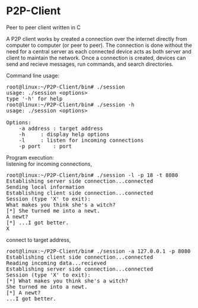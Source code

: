 # P2P-Client
Peer to peer client written in C

A P2P client works by created a connection over the internet directly from computer to computer (or peer to peer). The connection is done without the need for a central server as each connected device acts as both server and client to maintain the network. Once a connection is created, devices can send and recieve messages, run commands, and search directories.

Command line usage:
<pre>
root@linux:~/P2P-Client/bin# ./session 
usage: ./session &ltoptions&gt
type '-h' for help
root@linux:~/P2P-Client/bin# ./session -h
usage: ./session &ltoptions&gt

Options:
	-a address : target address
	-h	   : display help options
	-l	   : listen for incoming connections
	-p port	   : port
</pre>

Program execution:  
listening for incoming connections,
<pre>
root@linux:~/P2P-Client/bin# ./session -l -p 18 -t 8080
Establishing server side connection...connected
Sending local information
Establishing client side connection...connected
Session (type 'X' to exit): 
What makes you think she's a witch?
[*] She turned me into a newt.
A newt?
[*] ...I got better.
X
</pre>
connect to target address,
<pre>
root@linux:~/P2P-Client/bin# ./session -a 127.0.0.1 -p 8080 -t 18
Establishing client side connection...connected
Reading incoming data...recieved
Establishing server side connection...connected
Session (type 'X' to exit): 
[*] What makes you think she's a witch?
She turned me into a newt.
[*] A newt?
...I got better.
</pre>
